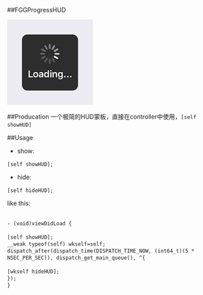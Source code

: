 ##FGGProgressHUD

![演示](https://github.com/Insfgg99x/FGGProgressHUD/blob/master/demo.png)

##Producation
一个极简的HUD蒙板，直接在controller中使用，`[self showHUD]`

##Usage

- show:

```
[self showHUD];

```

- hide:

```
[self hideHUD];
```

like this:

```

- (void)viewDidLoad {

[self showHUD];
__weak typeof(self) wkself=self;
dispatch_after(dispatch_time(DISPATCH_TIME_NOW, (int64_t)(5 * NSEC_PER_SEC)), dispatch_get_main_queue(), ^{

[wkself hideHUD];
});
}
```
